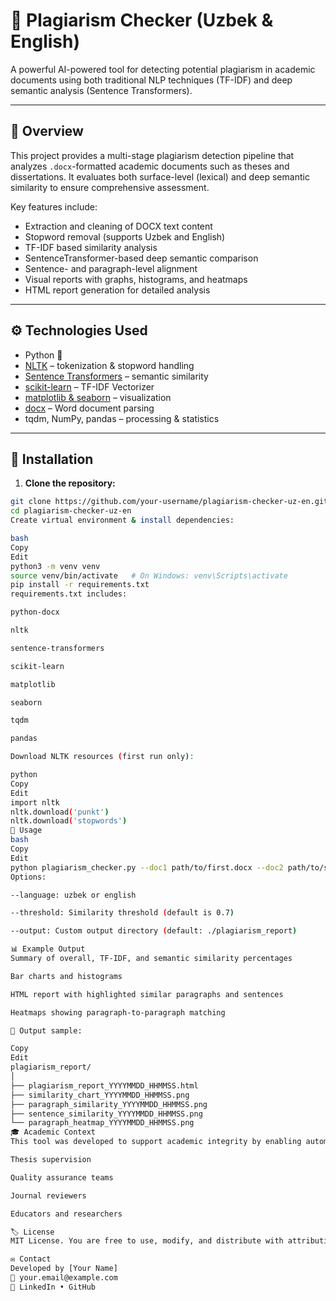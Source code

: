 # 🧠 Plagiarism Checker (Uzbek & English)

A powerful AI-powered tool for detecting potential plagiarism in academic documents using both traditional NLP techniques (TF-IDF) and deep semantic analysis (Sentence Transformers).

---

## 📌 Overview

This project provides a multi-stage plagiarism detection pipeline that analyzes `.docx`-formatted academic documents such as theses and dissertations. It evaluates both surface-level (lexical) and deep semantic similarity to ensure comprehensive assessment.

Key features include:
- Extraction and cleaning of DOCX text content
- Stopword removal (supports Uzbek and English)
- TF-IDF based similarity analysis
- SentenceTransformer-based deep semantic comparison
- Sentence- and paragraph-level alignment
- Visual reports with graphs, histograms, and heatmaps
- HTML report generation for detailed analysis

---

## ⚙️ Technologies Used

- Python 🐍
- [NLTK](https://www.nltk.org/) – tokenization & stopword handling
- [Sentence Transformers](https://www.sbert.net/) – semantic similarity
- [scikit-learn](https://scikit-learn.org/) – TF-IDF Vectorizer
- [matplotlib & seaborn](https://matplotlib.org/) – visualization
- [docx](https://python-docx.readthedocs.io/en/latest/) – Word document parsing
- tqdm, NumPy, pandas – processing & statistics

---

## 🚀 Installation

1. **Clone the repository:**
```bash
git clone https://github.com/your-username/plagiarism-checker-uz-en.git
cd plagiarism-checker-uz-en
Create virtual environment & install dependencies:

bash
Copy
Edit
python3 -m venv venv
source venv/bin/activate   # On Windows: venv\Scripts\activate
pip install -r requirements.txt
requirements.txt includes:

python-docx

nltk

sentence-transformers

scikit-learn

matplotlib

seaborn

tqdm

pandas

Download NLTK resources (first run only):

python
Copy
Edit
import nltk
nltk.download('punkt')
nltk.download('stopwords')
📝 Usage
bash
Copy
Edit
python plagiarism_checker.py --doc1 path/to/first.docx --doc2 path/to/second.docx --language uzbek --threshold 0.7
Options:

--language: uzbek or english

--threshold: Similarity threshold (default is 0.7)

--output: Custom output directory (default: ./plagiarism_report)

📊 Example Output
Summary of overall, TF-IDF, and semantic similarity percentages

Bar charts and histograms

HTML report with highlighted similar paragraphs and sentences

Heatmaps showing paragraph-to-paragraph matching

📁 Output sample:

Copy
Edit
plagiarism_report/
│
├── plagiarism_report_YYYYMMDD_HHMMSS.html
├── similarity_chart_YYYYMMDD_HHMMSS.png
├── paragraph_similarity_YYYYMMDD_HHMMSS.png
├── sentence_similarity_YYYYMMDD_HHMMSS.png
└── paragraph_heatmap_YYYYMMDD_HHMMSS.png
🎓 Academic Context
This tool was developed to support academic integrity by enabling automatic detection of potential plagiarism in higher education. It is especially useful for:

Thesis supervision

Quality assurance teams

Journal reviewers

Educators and researchers

🏷 License
MIT License. You are free to use, modify, and distribute with attribution.

✉️ Contact
Developed by [Your Name]
📧 your.email@example.com
🔗 LinkedIn • GitHub

